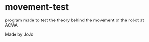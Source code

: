 # movement-test

program made to test the theory behind the movement of the robot at ACWA

Made by JoJo
